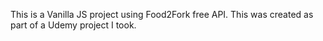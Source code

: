 This is a Vanilla JS project using Food2Fork free API. This was created as part of a Udemy project I took.